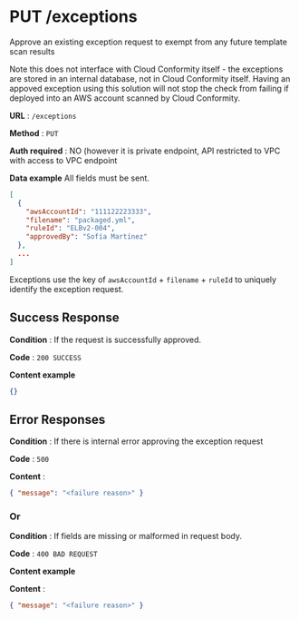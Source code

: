 # PUT /exceptions

Approve an existing exception request to exempt from any future template scan results

Note this does not interface with Cloud Conformity itself - the exceptions are stored in an internal database, not in Cloud Conformity itself. Having an appoved exception using this solution will not stop the check from failing if deployed into an AWS account scanned by Cloud Conformity.


**URL** : `/exceptions`

**Method** : `PUT`

**Auth required** : NO (however it is private endpoint, API restricted to VPC with access to VPC endpoint

**Data example** All fields must be sent.


```json
[
  {
    "awsAccountId": "111122223333",
    "filename": "packaged.yml",
    "ruleId": "ELBv2-004",
    "approvedBy": "Sofía Martínez"
  },
  ...
]
```

Exceptions use the key of `awsAccountId` + `filename` + `ruleId` to uniquely identify the exception request.

## Success Response

**Condition** : If the request is successfully approved.

**Code** : `200 SUCCESS`

**Content example**

```json
{}
```

## Error Responses

**Condition** : If there is internal error approving the exception request

**Code** : `500`

**Content** : 
```json
{ "message": "<failure reason>" }
````

### Or

**Condition** : If fields are missing or malformed in request body.

**Code** : `400 BAD REQUEST`

**Content example**

**Content** : 
```json
{ "message": "<failure reason>" }
````

